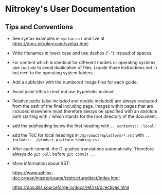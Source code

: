 # Nitrokey's User Documentation

## Tips and Conventions

- See syntax examples in `syntax.rst` and live at https://docs.nitrokey.com/syntax.html 

- Write filenames in lower case and use dashes ("-") instead of spaces.

- For content which is identical for different models or operating  systems, use `include` to avoid duplication of files. Locate those  instructions not in but next to the operating system folders.

- Add a subfolder with the numbered image files for each guide.

- Avoid plain URLs in text but use hyperlinks instead.

- Relative paths (also included and double included) are always evaluated from the path of the final including page. Images within pages that are included elsewhere must therefore always be specified with an absolute path starting with `/` which stands for the root directory of the document.

- add the subheading below the first heading with `.. contents:: :local:`

- add the ToC for local headings in `/$product/$platform/*.rst` with `.. include:: ./product_platform_heading.rst` 

- After each commit, the CI pushes translations automatically. Therefore always do `git pull` before `git commit ...`

- More information about RST:

  https://www.sphinx-doc.org/en/master/usage/restructuredtext/index.html

  https://docutils.sourceforge.io/docs/ref/rst/directives.html
